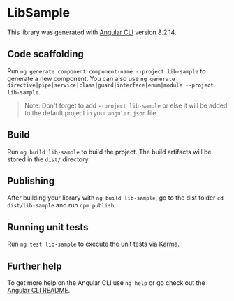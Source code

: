 # LibSample

This library was generated with [Angular CLI](https://github.com/angular/angular-cli) version 8.2.14.

## Code scaffolding

Run `ng generate component component-name --project lib-sample` to generate a new component. You can also use `ng generate directive|pipe|service|class|guard|interface|enum|module --project lib-sample`.
> Note: Don't forget to add `--project lib-sample` or else it will be added to the default project in your `angular.json` file. 

## Build

Run `ng build lib-sample` to build the project. The build artifacts will be stored in the `dist/` directory.

## Publishing

After building your library with `ng build lib-sample`, go to the dist folder `cd dist/lib-sample` and run `npm publish`.

## Running unit tests

Run `ng test lib-sample` to execute the unit tests via [Karma](https://karma-runner.github.io).

## Further help

To get more help on the Angular CLI use `ng help` or go check out the [Angular CLI README](https://github.com/angular/angular-cli/blob/master/README.md).
